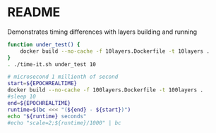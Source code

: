 # README
Demonstrates timing differences with layers building and running

```sh
function under_test() {
    docker build --no-cache -f 10layers.Dockerfile -t 10layers .
} 
. ./time-it.sh under_test 10  
```


```sh
# microsecond 1 millionth of second
start=${EPOCHREALTIME}
docker build --no-cache -f 100layers.Dockerfile -t 100layers .
#sleep 10
end=${EPOCHREALTIME}
runtime=$(bc <<< "(${end} - ${start})")
echo "${runtime} seconds"
#echo "scale=2;${runtime}/1000" | bc
```